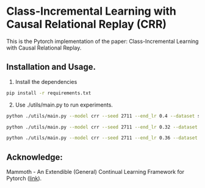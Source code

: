 # Class-Incremental Learning with Causal Relational Replay (CRR)

This is the Pytorch implementation of the paper: Class-Incremental Learning with Causal Relational Replay.

## Installation and Usage.
1. Install the dependencies
```bash
pip install -r requirements.txt
```
2. Use ./utils/main.py to run experiments.

```bash
python ./utils/main.py --model crr --seed 2711 --end_lr 0.4 --dataset seq-cifar10 --buffer_size 600 --lr 0.9 --batch_size 64 --minibatch_size 64 --batch_size_test 128 --n_epochs 50 --alpha 0.75 --beta 1.75 --gamma 1.25 --csv_log
```

```bash
python ./utils/main.py --model crr --seed 2711 --end_lr 0.32 --dataset seq-cifar100 --buffer_size 600 --lr 0.9 --batch_size 64 --minibatch_size 64 --batch_size_test 128 --n_epochs 50 --alpha 0.75 --beta 1.75 --gamma 1.25 --csv_log
```

```bash
python ./utils/main.py --model crr --seed 2711 --end_lr 0.36 --dataset seq-core50 --buffer_size 600 --lr 0.9 --batch_size 48 --minibatch_size 48 --batch_size_test 48 --n_epochs 15 --alpha 0.75 --beta 1.75 --gamma 1.25 --csv_log
```
## Acknowledge: 

Mammoth - An Extendible (General) Continual Learning Framework for Pytorch ([link](https://github.com/aimagelab/mammoth)).
